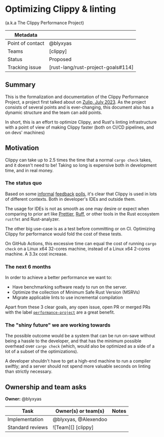 # Optimizing Clippy & linting
(a.k.a The Clippy Performance Project)

| Metadata       |                                    |
|----------------|------------------------------------|
| Point of contact | @blyxyas                           |
| Teams          | [clippy]                           |
| Status         | Proposed                           |
| Tracking issue | [rust-lang/rust-project-goals#114] |

## Summary

This is the formalization and documentation of the Clippy Performance Project, a project first talked about on [Zulip, July 2023](https://rust-lang.zulipchat.com/#narrow/stream/257328-clippy/topic/Clippy's.20performance). As the project consists of several points and is ever-changing, this document also has a dynamic structure and the team can add points. 

In short, this is an effort to optimize Clippy, and Rust's linting infrastructure with a point of view of making Clippy faster (both on CI/CD pipelines, and on devs' machines)

## Motivation

Clippy can take up to 2.5 times the time that a normal `cargo check` takes, and it doesn't need to be! Taking so long is expensive both in development time, and in real money.

### The status quo

Based on some [informal][poll-urlo] [feedback][poll-reddit] [polls][poll-mastodon], it's clear that Clippy is used in lots of different contexts. Both in developer's IDEs and outside them.

The usage for IDEs is not as smooth as one may desire or expect when comparing to prior art like [Prettier][prettier], [Ruff][ruff], or other tools in the Rust ecosystem `rustfmt` and Rust-analyzer.

The other big use-case is as a test before committing or on CI. Optimizing Clippy for performance would fold the cost of these tests.

On GitHub Actions, this excessive time can equal the cost of running `cargo check` on a Linux x64 32-cores machine, instead of a Linux x64 2-cores machine. A 3.3x cost increase.


<!-- *Elaborate in more detail about the problem you are trying to solve. This section is making the case for why this particular problem is worth prioritizing with project bandwidth. A strong status quo section will (a) identify the target audience and (b) give specifics about the problems they are facing today. Sometimes it may be useful to start sketching out how you think those problems will be addressed by your change, as well, though it's not necessary.* -->

### The next 6 months

In order to achieve a better performance we want to:

- Have benchmarking software ready to run on the server.
- Optimize the collection of Minimum Safe Rust Version (MSRVs)
- Migrate applicable lints to use incremental compilation

Apart from these 3 clear goals, any open issue, open PR or merged PRs with the label [`performance-project`](https://github.com/rust-lang/rust-clippy/issues?q=sort%3Aupdated-desc+is%3Aopen+label%3Aperformance-project) are a great benefit.

### The "shiny future" we are working towards

The possible outcome would be a system that can be run on-save without being a hassle to the developer, and that has the minimum possible overhead over `cargo check` (which, would also be optimized as a side of a lot of a subset of the optimizations).

A developer shouldn't have to get a high-end machine to run a compiler swiftly; and a server should not spend more valuable seconds on linting than strictly necessary.

[da]: ../about/design_axioms.md

## Ownership and team asks

**Owner:** @blyxyas

| Task              | Owner(s) or team(s)  | Notes |
|-------------------|----------------------|-------|
| Implementation    | @blyxyas, @Alexendoo |       |
| Standard reviews  | ![Team][] [clippy]   |       |


[pr125116]: https://github.com/rust-lang/rust/pull/125116
[poll-urlo]: https://users.rust-lang.org/t/feedback-poll-where-and-how-do-you-use-clippy/114047?u=blyxyas
[poll-reddit]: https://www.reddit.com/r/rust/comments/1dxu43p/feedback_poll_where_how_do_you_use_clippy/
[poll-mastodon]: https://tech.lgbt/@blyxyas/112747808297589676
[prettier]: https://github.com/prettier/prettier
[ruff]: https://github.com/astral-sh/ruff
